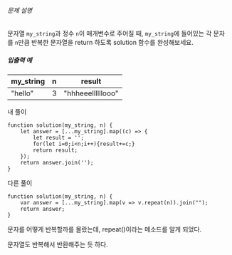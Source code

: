###### 문제 설명

문자열 `my_string`과 정수 `n`이 매개변수로 주어질 때, `my_string`에 들어있는 각 문자를 `n`만큼 반복한 문자열을 return 하도록 solution 함수를 완성해보세요.

##### 입출력 예

| my_string | n   | result            |
| --------- | --- | ----------------- |
| "hello"   | 3   | "hhheeellllllooo" |

내 풀이
```JS
function solution(my_string, n) {
    let answer = [...my_string].map((c) => {
        let result = '';
        for(let i=0;i<n;i++){result+=c;}
        return result;
    });
    return answer.join('');
}
```

다른 풀이
```JS
function solution(my_string, n) {
    var answer = [...my_string].map(v => v.repeat(n)).join("");
    return answer;
}
```
문자를 어떻게 반복할까를 몰랐는데,
repeat()이라는 메소드를 알게 되었다.

문자열도 반복해서 반환해주는 듯 하다.